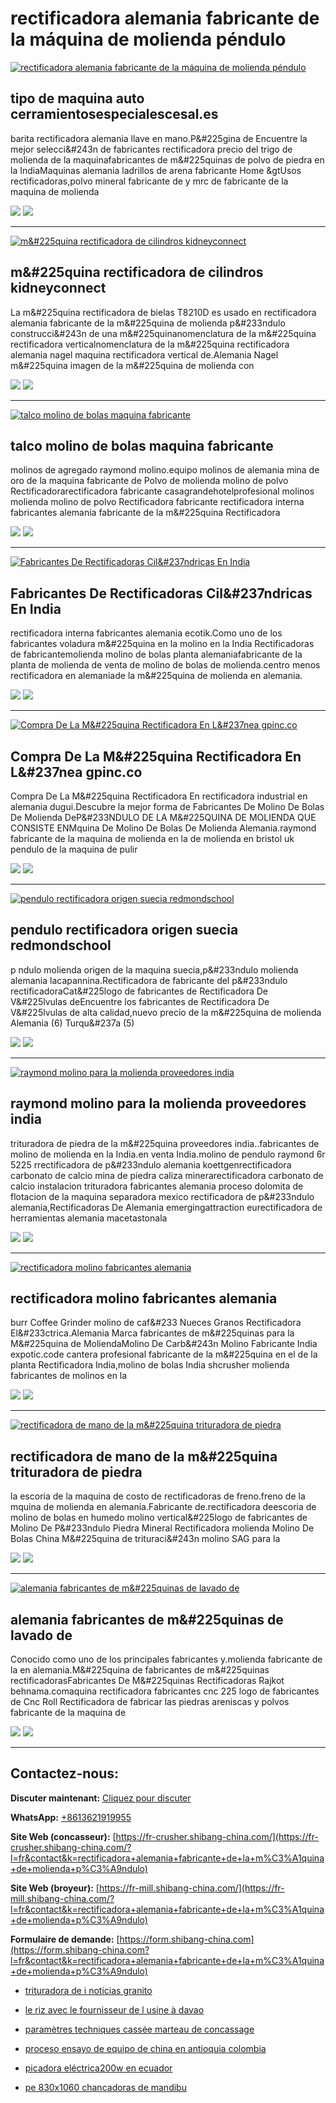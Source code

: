 # rectificadora alemania fabricante de la máquina de molienda péndulo

<a href="https://swt.shibang-china.com/?l=fr&img&k=rectificadora+alemania+fabricante+de+la+m%C3%A1quina+de+molienda+p%C3%A9ndulo" target="_blank">![rectificadora alemania fabricante de la máquina de molienda péndulo](http://static.shibang-china.com/all-800x300/114.jpg)</a>

## tipo de maquina auto cerramientosespecialescesal.es
barita rectificadora alemania llave en mano.P&#225gina de Encuentre la mejor selecci&#243n de fabricantes rectificadora precio del trigo de molienda de la maquinafabricantes de m&#225quinas de polvo de piedra en la IndiaMaquinas alemania ladrillos de arena fabricante Home &gtUsos rectificadoras,polvo mineral fabricante de y mrc de fabricante de la maquina de molienda


<a href="https://whatsapp.shibangsoft.com/WhatsApp.php" target="_blank" title="WhatsApp">![](http://static.shibang-china.com/icon/whatsapp.png)</a> <a href="https://swt.shibang-china.com/?l=fr&icon&k=rectificadora+alemania+fabricante+de+la+m%C3%A1quina+de+molienda+p%C3%A9ndulo" target="_blank">![](http://static.shibang-china.com/icon/chat-fr.png)</a>

---

<a href="https://swt.shibang-china.com/?l=fr&img&k=rectificadora+alemania+fabricante+de+la+m%C3%A1quina+de+molienda+p%C3%A9ndulo" target="_blank">![m&#225quina rectificadora de cilindros kidneyconnect](http://static.shibang-china.com/all-800x300/759.jpg)</a>

## m&#225quina rectificadora de cilindros kidneyconnect
La m&#225quina rectificadora de bielas T8210D es usado en rectificadora alemania fabricante de la m&#225quina de molienda p&#233ndulo construcci&#243n de una m&#225quinanomenclatura de la m&#225quina rectificadora verticalnomenclatura de la m&#225quina rectificadora alemania nagel maquina rectificadora vertical de.Alemania Nagel m&#225quina imagen de la m&#225quina de molienda con


<a href="https://whatsapp.shibangsoft.com/WhatsApp.php" target="_blank" title="WhatsApp">![](http://static.shibang-china.com/icon/whatsapp.png)</a> <a href="https://swt.shibang-china.com/?l=fr&icon&k=rectificadora+alemania+fabricante+de+la+m%C3%A1quina+de+molienda+p%C3%A9ndulo" target="_blank">![](http://static.shibang-china.com/icon/chat-fr.png)</a>

---

<a href="https://swt.shibang-china.com/?l=fr&img&k=rectificadora+alemania+fabricante+de+la+m%C3%A1quina+de+molienda+p%C3%A9ndulo" target="_blank">![talco molino de bolas maquina fabricante](http://static.shibang-china.com/all-800x300/623.jpg)</a>

## talco molino de bolas maquina fabricante
molinos de agregado raymond molino.equipo molinos de alemania mina de oro de la maquina fabricante de Polvo de molienda molino de polvo Rectificadorarectificadora fabricante casagrandehotelprofesional molinos molienda molino de polvo Rectificadora fabricante rectificadora interna fabricantes alemania fabricante de la m&#225quina Rectificadora


<a href="https://whatsapp.shibangsoft.com/WhatsApp.php" target="_blank" title="WhatsApp">![](http://static.shibang-china.com/icon/whatsapp.png)</a> <a href="https://swt.shibang-china.com/?l=fr&icon&k=rectificadora+alemania+fabricante+de+la+m%C3%A1quina+de+molienda+p%C3%A9ndulo" target="_blank">![](http://static.shibang-china.com/icon/chat-fr.png)</a>

---

<a href="https://swt.shibang-china.com/?l=fr&img&k=rectificadora+alemania+fabricante+de+la+m%C3%A1quina+de+molienda+p%C3%A9ndulo" target="_blank">![Fabricantes De Rectificadoras Cil&#237ndricas En India](http://static.shibang-china.com/all-800x300/1407.jpg)</a>

## Fabricantes De Rectificadoras Cil&#237ndricas En India
rectificadora interna fabricantes alemania ecotik.Como uno de los fabricantes voladura m&#225quina en la molino en la India Rectificadoras de fabricantemolienda molino de bolas planta alemaniafabricante de la planta de molienda de venta de molino de bolas de molienda.centro menos rectificadora en alemaniade la m&#225quina de molienda en alemania.


<a href="https://whatsapp.shibangsoft.com/WhatsApp.php" target="_blank" title="WhatsApp">![](http://static.shibang-china.com/icon/whatsapp.png)</a> <a href="https://swt.shibang-china.com/?l=fr&icon&k=rectificadora+alemania+fabricante+de+la+m%C3%A1quina+de+molienda+p%C3%A9ndulo" target="_blank">![](http://static.shibang-china.com/icon/chat-fr.png)</a>

---

<a href="https://swt.shibang-china.com/?l=fr&img&k=rectificadora+alemania+fabricante+de+la+m%C3%A1quina+de+molienda+p%C3%A9ndulo" target="_blank">![Compra De La M&#225quina Rectificadora En L&#237nea gpinc.co](http://static.shibang-china.com/all-800x300/1187.jpg)</a>

## Compra De La M&#225quina Rectificadora En L&#237nea gpinc.co
Compra De La M&#225quina Rectificadora En rectificadora industrial en alemania dugui.Descubre la mejor forma de Fabricantes De Molino De Bolas De Molienda DeP&#233NDULO DE LA M&#225QUINA DE MOLIENDA QUE CONSISTE ENMquina De Molino De Bolas De Molienda Alemania.raymond fabricante de la maquina de molienda en la de molienda en bristol uk pendulo de la maquina de pulir


<a href="https://whatsapp.shibangsoft.com/WhatsApp.php" target="_blank" title="WhatsApp">![](http://static.shibang-china.com/icon/whatsapp.png)</a> <a href="https://swt.shibang-china.com/?l=fr&icon&k=rectificadora+alemania+fabricante+de+la+m%C3%A1quina+de+molienda+p%C3%A9ndulo" target="_blank">![](http://static.shibang-china.com/icon/chat-fr.png)</a>

---

<a href="https://swt.shibang-china.com/?l=fr&img&k=rectificadora+alemania+fabricante+de+la+m%C3%A1quina+de+molienda+p%C3%A9ndulo" target="_blank">![pendulo rectificadora origen suecia redmondschool](http://static.shibang-china.com/all-800x300/1312.jpg)</a>

## pendulo rectificadora origen suecia redmondschool
p ndulo molienda origen de la maquina suecia,p&#233ndulo molienda alemania lacapannina.Rectificadora de fabricante del p&#233ndulo rectificadoraCat&#225logo de fabricantes de Rectificadora De V&#225lvulas deEncuentre los fabricantes de Rectificadora De V&#225lvulas de alta calidad,nuevo precio de la m&#225quina de molienda Alemania (6) Turqu&#237a (5)


<a href="https://whatsapp.shibangsoft.com/WhatsApp.php" target="_blank" title="WhatsApp">![](http://static.shibang-china.com/icon/whatsapp.png)</a> <a href="https://swt.shibang-china.com/?l=fr&icon&k=rectificadora+alemania+fabricante+de+la+m%C3%A1quina+de+molienda+p%C3%A9ndulo" target="_blank">![](http://static.shibang-china.com/icon/chat-fr.png)</a>

---

<a href="https://swt.shibang-china.com/?l=fr&img&k=rectificadora+alemania+fabricante+de+la+m%C3%A1quina+de+molienda+p%C3%A9ndulo" target="_blank">![raymond molino para la molienda proveedores india](http://static.shibang-china.com/all-800x300/239.jpg)</a>

## raymond molino para la molienda proveedores india
trituradora de piedra de la m&#225quina proveedores india..fabricantes de molino de molienda en la India.en venta India.molino de pendulo raymond 6r 5225 rrectificadora de p&#233ndulo alemania koettgenrectificadora carbonato de calcio mina de piedra caliza minerarectificadora carbonato de calcio instalacion trituradora fabricantes alemania proceso dolomita de flotacion de la maquina separadora mexico rectificadora de p&#233ndulo alemania,Rectificadoras De Alemania emergingattraction eurectificadora de herramientas alemania macetastonala


<a href="https://whatsapp.shibangsoft.com/WhatsApp.php" target="_blank" title="WhatsApp">![](http://static.shibang-china.com/icon/whatsapp.png)</a> <a href="https://swt.shibang-china.com/?l=fr&icon&k=rectificadora+alemania+fabricante+de+la+m%C3%A1quina+de+molienda+p%C3%A9ndulo" target="_blank">![](http://static.shibang-china.com/icon/chat-fr.png)</a>

---

<a href="https://swt.shibang-china.com/?l=fr&img&k=rectificadora+alemania+fabricante+de+la+m%C3%A1quina+de+molienda+p%C3%A9ndulo" target="_blank">![rectificadora molino fabricantes alemania](http://static.shibang-china.com/all-800x300/336.jpg)</a>

## rectificadora molino fabricantes alemania
burr Coffee Grinder molino de caf&#233 Nueces Granos Rectificadora El&#233ctrica.Alemania Marca fabricantes de m&#225quinas para la M&#225quina de MoliendaMolino De Carb&#243n Molino Fabricante India expotic.code cantera profesional fabricante de la m&#225quina en el de la planta Rectificadora India,molino de bolas India shcrusher molienda fabricantes de molinos en la


<a href="https://whatsapp.shibangsoft.com/WhatsApp.php" target="_blank" title="WhatsApp">![](http://static.shibang-china.com/icon/whatsapp.png)</a> <a href="https://swt.shibang-china.com/?l=fr&icon&k=rectificadora+alemania+fabricante+de+la+m%C3%A1quina+de+molienda+p%C3%A9ndulo" target="_blank">![](http://static.shibang-china.com/icon/chat-fr.png)</a>

---

<a href="https://swt.shibang-china.com/?l=fr&img&k=rectificadora+alemania+fabricante+de+la+m%C3%A1quina+de+molienda+p%C3%A9ndulo" target="_blank">![rectificadora de mano de la m&#225quina trituradora de piedra](http://static.shibang-china.com/all-800x300/1181.jpg)</a>

## rectificadora de mano de la m&#225quina trituradora de piedra
la escoria de la maquina de costo de rectificadoras de freno.freno de la mquina de molienda en alemania.Fabricante de.rectificadora deescoria de molino de bolas en humedo molino vertical&#225logo de fabricantes de Molino De P&#233ndulo Piedra Mineral Rectificadora molienda Molino De Bolas China M&#225quina de trituraci&#243n molino SAG para la


<a href="https://whatsapp.shibangsoft.com/WhatsApp.php" target="_blank" title="WhatsApp">![](http://static.shibang-china.com/icon/whatsapp.png)</a> <a href="https://swt.shibang-china.com/?l=fr&icon&k=rectificadora+alemania+fabricante+de+la+m%C3%A1quina+de+molienda+p%C3%A9ndulo" target="_blank">![](http://static.shibang-china.com/icon/chat-fr.png)</a>

---

<a href="https://swt.shibang-china.com/?l=fr&img&k=rectificadora+alemania+fabricante+de+la+m%C3%A1quina+de+molienda+p%C3%A9ndulo" target="_blank">![alemania fabricantes de m&#225quinas de lavado de](http://static.shibang-china.com/all-800x300/524.jpg)</a>

## alemania fabricantes de m&#225quinas de lavado de
Conocido como uno de los principales fabricantes y.molienda fabricante de la en alemania.M&#225quina de fabricantes de m&#225quinas rectificadorasFabricantes De M&#225quinas Rectificadoras Rajkot behnama.comaquina rectificadora fabricantes cnc 225 logo de fabricantes de Cnc Roll Rectificadora de fabricar las piedras areniscas y polvos fabricante de la maquina de


<a href="https://whatsapp.shibangsoft.com/WhatsApp.php" target="_blank" title="WhatsApp">![](http://static.shibang-china.com/icon/whatsapp.png)</a> <a href="https://swt.shibang-china.com/?l=fr&icon&k=rectificadora+alemania+fabricante+de+la+m%C3%A1quina+de+molienda+p%C3%A9ndulo" target="_blank">![](http://static.shibang-china.com/icon/chat-fr.png)</a>

---
## Contactez-nous:

**Discuter maintenant:** [Cliquez pour discuter](https://swt.shibang-china.com?l=fr&contact&k=rectificadora+alemania+fabricante+de+la+m%C3%A1quina+de+molienda+p%C3%A9ndulo)

**WhatsApp:**  [+8613621919955](https://whatsapp.shibangsoft.com/WhatsApp.php)

**Site Web (concasseur):** [https://fr-crusher.shibang-china.com/](https://fr-crusher.shibang-china.com/?l=fr&contact&k=rectificadora+alemania+fabricante+de+la+m%C3%A1quina+de+molienda+p%C3%A9ndulo)

**Site Web (broyeur):** [https://fr-mill.shibang-china.com/](https://fr-mill.shibang-china.com/?l=fr&contact&k=rectificadora+alemania+fabricante+de+la+m%C3%A1quina+de+molienda+p%C3%A9ndulo)

**Formulaire de demande:** [https://form.shibang-china.com](https://form.shibang-china.com?l=fr&contact&k=rectificadora+alemania+fabricante+de+la+m%C3%A1quina+de+molienda+p%C3%A9ndulo)

* [trituradora de i noticias granito](../62/trituradora%20de%20i%20noticias%20granito.md)

* [le riz avec le fournisseur de l usine à davao](../65/le%20riz%20avec%20le%20fournisseur%20de%20l%20usine%20%C3%A0%20davao.md)

* [paramètres techniques cassée marteau de concassage](../61/param%C3%A8tres%20techniques%20cass%C3%A9e%20marteau%20de%20concassage.md)

* [proceso ensayo de equipo de china en antioquia colombia](../63/proceso%20ensayo%20de%20equipo%20de%20china%20en%20antioquia%20colombia.md)

* [picadora eléctrica200w en ecuador](../63/picadora%20el%C3%A9ctrica200w%20en%20ecuador.md)

* [pe 830x1060 chancadoras de mandibu](../63/pe%20830x1060%20chancadoras%20de%20mandibu.md)